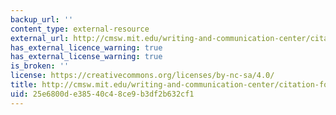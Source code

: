 ```yaml
---
backup_url: ''
content_type: external-resource
external_url: http://cmsw.mit.edu/writing-and-communication-center/citation-formats/
has_external_licence_warning: true
has_external_license_warning: true
is_broken: ''
license: https://creativecommons.org/licenses/by-nc-sa/4.0/
title: http://cmsw.mit.edu/writing-and-communication-center/citation-formats/
uid: 25e6800d-e385-40c4-8ce9-b3df2b632cf1
---
```

